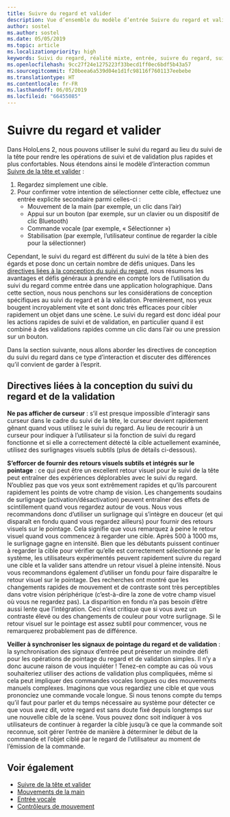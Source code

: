 ```yaml
---
title: Suivre du regard et valider
description: Vue d’ensemble du modèle d’entrée Suivre du regard et valider
author: sostel
ms.author: sostel
ms.date: 05/05/2019
ms.topic: article
ms.localizationpriority: high
keywords: Suivi du regard, réalité mixte, entrée, suivre du regard, suivi rétinien, suivi du mouvement des yeux, HoloLens 2, sélection basée sur le regard
ms.openlocfilehash: 9cc27f24e1275223f33becd1ff0ec6bdf5b43a57
ms.sourcegitcommit: f20beea6a539d04e1d1fc98116f7601137eebebe
ms.translationtype: HT
ms.contentlocale: fr-FR
ms.lasthandoff: 06/05/2019
ms.locfileid: "66455085"
---
```

# <a name="eye-gaze-and-commit"></a>Suivre du regard et valider
Dans HoloLens 2, nous pouvons utiliser le suivi du regard au lieu du suivi de la tête pour rendre les opérations de suivi et de validation plus rapides et plus confortables. Nous étendons ainsi le modèle d’interaction commun [Suivre de la tête et valider](gaze-and-commit.md) : 
1. Regardez simplement une cible. 
2. Pour confirmer votre intention de sélectionner cette cible, effectuez une entrée explicite secondaire parmi celles-ci :  
   - Mouvement de la main (par exemple, un clic dans l’air)
   - Appui sur un bouton (par exemple, sur un clavier ou un dispositif de clic Bluetooth)
   - Commande vocale (par exemple, « Sélectionner »)
   - Stabilisation (par exemple, l’utilisateur continue de regarder la cible pour la sélectionner)

Cependant, le suivi du regard est différent du suivi de la tête à bien des égards et pose donc un certain nombre de défis uniques. Dans les [directives liées à la conception du suivi du regard](eye-tracking.md), nous résumons les avantages et défis généraux à prendre en compte lors de l’utilisation du suivi du regard comme entrée dans une application holographique. Dans cette section, nous nous penchons sur les considérations de conception spécifiques au suivi du regard et à la validation.
Premièrement, nos yeux bougent incroyablement vite et sont donc très efficaces pour cibler rapidement un objet dans une scène. Le suivi du regard est donc idéal pour les actions rapides de suivi et de validation, en particulier quand il est combiné à des validations rapides comme un clic dans l’air ou une pression sur un bouton.
   
Dans la section suivante, nous allons aborder les directives de conception du suivi du regard dans ce type d’interaction et discuter des différences qu’il convient de garder à l’esprit.

## <a name="design-guidelines-for-eye-gaze-and-commit"></a>Directives liées à la conception du suivi du regard et de la validation

**Ne pas afficher de curseur** : s’il est presque impossible d’interagir sans curseur dans le cadre du suivi de la tête, le curseur devient rapidement gênant quand vous utilisez le suivi du regard. Au lieu de recourir à un curseur pour indiquer à l’utilisateur si la fonction de suivi du regard fonctionne et si elle a correctement détecté la cible actuellement examinée, utilisez des surlignages visuels subtils (plus de détails ci-dessous).

**S’efforcer de fournir des retours visuels subtils et intégrés sur le pointage** : ce qui peut être un excellent retour visuel pour le suivi de la tête peut entraîner des expériences déplorables avec le suivi du regard. N’oubliez pas que vos yeux sont extrêmement rapides et qu’ils parcourent rapidement les points de votre champ de vision. Les changements soudains de surlignage (activation/désactivation) peuvent entraîner des effets de scintillement quand vous regardez autour de vous. Nous vous recommandons donc d’utiliser un surlignage qui s’intègre en douceur (et qui disparaît en fondu quand vous regardez ailleurs) pour fournir des retours visuels sur le pointage. Cela signifie que vous remarquez à peine le retour visuel quand vous commencez à regarder une cible. Après 500 à 1000 ms, le surlignage gagne en intensité. Bien que les débutants puissent continuer à regarder la cible pour vérifier qu’elle est correctement sélectionnée par le système, les utilisateurs expérimentés peuvent rapidement suivre du regard une cible et la valider sans attendre un retour visuel à pleine intensité. Nous vous recommandons également d’utiliser un fondu pour faire disparaître le retour visuel sur le pointage. Des recherches ont montré que les changements rapides de mouvement et de contraste sont très perceptibles dans votre vision périphérique (c’est-à-dire la zone de votre champ visuel où vous ne regardez pas). La disparition en fondu n’a pas besoin d’être aussi lente que l’intégration. Ceci n’est critique que si vous avez un contraste élevé ou des changements de couleur pour votre surlignage. Si le retour visuel sur le pointage est assez subtil pour commencer, vous ne remarquerez probablement pas de différence.

**Veiller à synchroniser les signaux de pointage du regard et de validation** : la synchronisation des signaux d’entrée peut présenter un moindre défi pour les opérations de pointage du regard et de validation simples. Il n’y a donc aucune raison de vous inquiéter ! Tenez-en compte au cas où vous souhaiteriez utiliser des actions de validation plus compliquées, même si cela peut impliquer des commandes vocales longues ou des mouvements manuels complexes. Imaginons que vous regardiez une cible et que vous prononciez une commande vocale longue. Si nous tenons compte du temps qu’il faut pour parler et du temps nécessaire au système pour détecter ce que vous avez dit, votre regard est sans doute fixé depuis longtemps sur une nouvelle cible de la scène. Vous pouvez donc soit indiquer à vos utilisateurs de continuer à regarder la cible jusqu’à ce que la commande soit reconnue, soit gérer l’entrée de manière à déterminer le début de la commande et l’objet ciblé par le regard de l’utilisateur au moment de l’émission de la commande.

## <a name="see-also"></a>Voir également
* [Suivre de la tête et valider](gaze-and-commit.md)
* [Mouvements de la main](gestures.md)
* [Entrée vocale](voice-design.md)
* [Contrôleurs de mouvement](motion-controllers.md)
